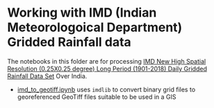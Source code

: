 # Working with IMD (Indian Meteorologoical Department) Gridded Rainfall data

The notebooks in this folder are for processing [IMD New High Spatial Resolution (0.25X0.25 degree) Long Period (1901-2018) Daily Gridded Rainfall Data Set](http://imdpune.gov.in/Clim_Pred_LRF_New/Grided_Data_Download.html) Over India.

- [imd_to_geotiff.ipynb](https://github.com/spatialthoughts/projects/blob/master/imd/imd_to_geotiff.ipynb) uses `imdlib` to convert binary grid files to georeferenced GeoTiff files suitable to be used in a GIS
